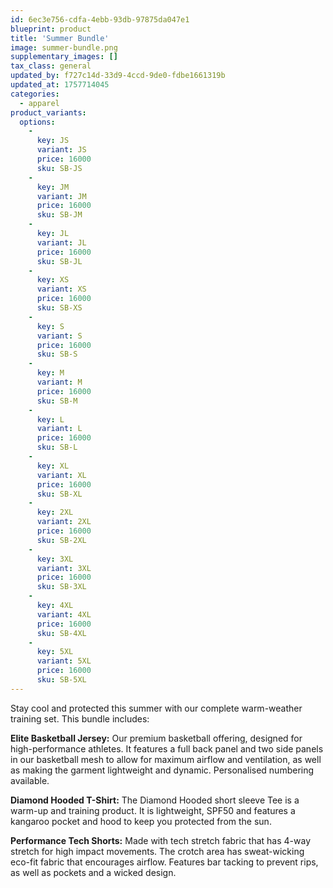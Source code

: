 ```yaml
---
id: 6ec3e756-cdfa-4ebb-93db-97875da047e1
blueprint: product
title: 'Summer Bundle'
image: summer-bundle.png
supplementary_images: []
tax_class: general
updated_by: f727c14d-33d9-4ccd-9de0-fdbe1661319b
updated_at: 1757714045
categories:
  - apparel
product_variants:
  options:
    -
      key: JS
      variant: JS
      price: 16000
      sku: SB-JS
    -
      key: JM
      variant: JM
      price: 16000
      sku: SB-JM
    -
      key: JL
      variant: JL
      price: 16000
      sku: SB-JL
    -
      key: XS
      variant: XS
      price: 16000
      sku: SB-XS
    -
      key: S
      variant: S
      price: 16000
      sku: SB-S
    -
      key: M
      variant: M
      price: 16000
      sku: SB-M
    -
      key: L
      variant: L
      price: 16000
      sku: SB-L
    -
      key: XL
      variant: XL
      price: 16000
      sku: SB-XL
    -
      key: 2XL
      variant: 2XL
      price: 16000
      sku: SB-2XL
    -
      key: 3XL
      variant: 3XL
      price: 16000
      sku: SB-3XL
    -
      key: 4XL
      variant: 4XL
      price: 16000
      sku: SB-4XL
    -
      key: 5XL
      variant: 5XL
      price: 16000
      sku: SB-5XL
---
```

Stay cool and protected this summer with our complete warm-weather training set. This bundle includes:

**Elite Basketball Jersey:** Our premium basketball offering, designed for high-performance athletes. It features a full back panel and two side panels in our basketball mesh to allow for maximum airflow and ventilation, as well as making the garment lightweight and dynamic. Personalised numbering available.

**Diamond Hooded T-Shirt:** The Diamond Hooded short sleeve Tee is a warm-up and training product. It is lightweight, SPF50 and features a kangaroo pocket and hood to keep you protected from the sun.

**Performance Tech Shorts:** Made with tech stretch fabric that has 4-way stretch for high impact movements. The crotch area has sweat-wicking eco-fit fabric that encourages airflow. Features bar tacking to prevent rips, as well as pockets and a wicked design.
